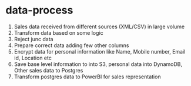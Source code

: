 # data-process
1. Sales data received from different sources (XML/CSV) in large volume <br>
2. Transform data based on some logic <br>
3. Reject junc data <br>
4. Prepare correct data adding few other columns <br>
5. Encrypt data for personal information like Name, Mobile number, Email id, Location etc<br>
6. Save base level information to into S3, personal data into DynamoDB, Other sales data to Postgres <br>
7. Transform postgres data to PowerBI for sales representation<br>
